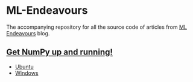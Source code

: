 # ML-Endeavours
The accompanying repository for all the source code of articles from [ML Endeavours](http://mlendeavours.wordpress.com) blog.

## [Get NumPy up and running!](https://github.com/IAmSuyogJadhav/ML-Endeavours/tree/master/Get%20NumPy%20up%20and%20running)
- [Ubuntu](https://github.com/IAmSuyogJadhav/ML-Endeavours/tree/master/Get%20NumPy%20up%20and%20running/Ubuntu.sh)
- [Windows](https://github.com/IAmSuyogJadhav/ML-Endeavours/tree/master/Get%20NumPy%20up%20and%20running/Windows.bat)
